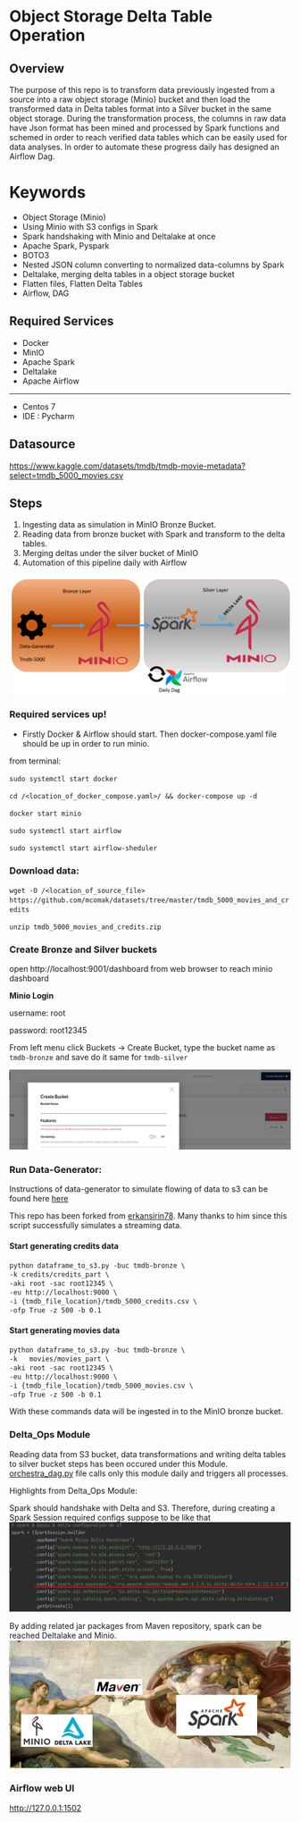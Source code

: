 # Object Storage Delta Table Operation

## Overview

The purpose of this repo is to transform data previously ingested from a source into a raw object storage (Minio) bucket 
and then load the transformed data in Delta tables format into a Silver bucket in the same object storage.
During the transformation process, the columns in raw data have Json format has been mined and processed 
by Spark functions and schemed in order to reach verified data tables which can be easily used for data analyses.
In order to automate these progress daily has designed an Airflow Dag.




# Keywords

* Object Storage (Minio)
* Using Minio with S3 configs in Spark
* Spark handshaking with Minio and Deltalake at once
* Apache Spark, Pyspark
* BOTO3
* Nested JSON column converting to normalized data-columns by Spark
* Deltalake, merging delta tables in a object storage bucket
* Flatten files, Flatten Delta Tables
* Airflow, DAG

## Required Services

* Docker
* MinIO
* Apache Spark
* Deltalake
* Apache Airflow

---

* Centos 7
* IDE : Pycharm


## Datasource

https://www.kaggle.com/datasets/tmdb/tmdb-movie-metadata?select=tmdb_5000_movies.csv

## Steps

1. Ingesting data as simulation in MinIO Bronze Bucket.
2. Reading data from bronze bucket with Spark and transform to the delta tables.
3. Merging deltas under the silver bucket of MinIO
4. Automation of this pipeline daily with Airflow

![img_2.png](readme_images/img_2.png)

### Required services up!

* Firstly Docker & Airflow should start. Then docker-compose.yaml file should be up in order to run minio.

from terminal:

`sudo systemctl start docker`

`cd /<location_of_docker_compose.yaml>/ && docker-compose up -d `

`docker start minio`

`sudo systemctl start airflow`

`sudo systemctl start airflow-sheduler`


### Download data:

`wget -O /<location_of_source_file> https://github.com/mcomak/datasets/tree/master/tmdb_5000_movies_and_credits`

`unzip tmdb_5000_movies_and_credits.zip`

### Create Bronze and Silver buckets

open http://localhost:9001/dashboard from web browser to reach minio dashboard

**Minio Login**

username: root

password: root12345

From left menu click Buckets -> Create Bucket, type the bucket name as `tmdb-bronze` and save
do it same for `tmdb-silver`

![img.png](readme_images/img.png)

### Run Data-Generator:

Instructions of data-generator to simulate flowing of data to s3 can be found here [here](https://github.com/mcomak/data-generator)

This repo has been forked from [erkansirin78](https://github.com/erkansirin78). Many thanks to him since 
this script successfully simulates a streaming data.

#### Start generating credits data
```commandline
python dataframe_to_s3.py -buc tmdb-bronze \
-k credits/credits_part \
-aki root -sac root12345 \
-eu http://localhost:9000 \
-i {tmdb_file_location}/tmdb_5000_credits.csv \
-ofp True -z 500 -b 0.1
```

#### Start generating movies data
```commandline
python dataframe_to_s3.py -buc tmdb-bronze \
-k   movies/movies_part \
-aki root -sac root12345 \
-eu http://localhost:9000 \
-i {tmdb_file_location}/tmdb_5000_movies.csv \
-ofp True -z 500 -b 0.1
```
With these commands data will be ingested in to the MinIO bronze bucket.

### Delta_Ops Module

Reading data from S3 bucket, data transformations and writing delta tables to silver bucket steps has been occured under 
this Module. [orchestra_dag.py](https://github.com/mcomak/Delta_to_object_storage_ETL/orchestra_dag.py) file calls only
this module daily and triggers all processes.

Highlights from Delta_Ops Module:

Spark should handshake with Delta and S3. Therefore, during creating a Spark Session required configs suppose to be like that
![img_4.png](readme_images/img_4.png)

By adding related jar packages from Maven repository, spark can be reached Deltalake and Minio.
![img_1.png](readme_images/img_1.png)

### Airflow web UI

http://127.0.0.1:1502